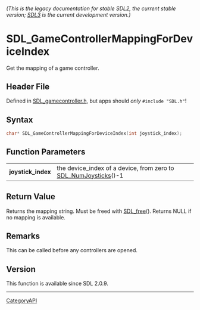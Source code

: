 ###### (This is the legacy documentation for stable SDL2, the current stable version; [SDL3](https://wiki.libsdl.org/SDL3/) is the current development version.)
# SDL_GameControllerMappingForDeviceIndex

Get the mapping of a game controller.

## Header File

Defined in [SDL_gamecontroller.h](https://github.com/libsdl-org/SDL/blob/SDL2/include/SDL_gamecontroller.h), but apps should _only_ `#include "SDL.h"`!

## Syntax

```c
char* SDL_GameControllerMappingForDeviceIndex(int joystick_index);

```

## Function Parameters

|                        |                                                                                     |
| ---------------------- | ----------------------------------------------------------------------------------- |
| **joystick_index**     | the device_index of a device, from zero to [SDL_NumJoysticks](SDL_NumJoysticks)()-1 |

## Return Value

Returns the mapping string. Must be freed with [SDL_free](SDL_free)().
Returns NULL if no mapping is available.

## Remarks

This can be called before any controllers are opened.

## Version

This function is available since SDL 2.0.9.

----
[CategoryAPI](CategoryAPI)

